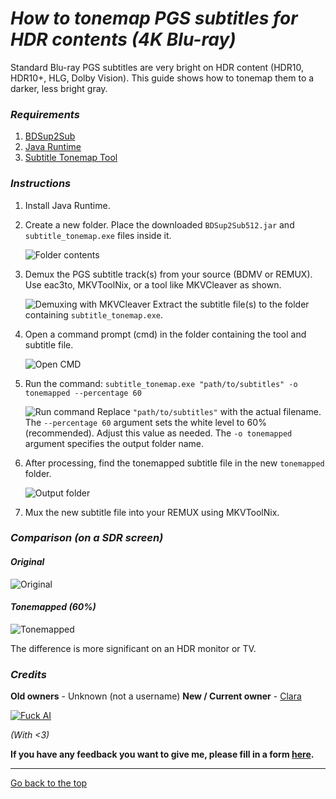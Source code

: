 # *How to tonemap PGS subtitles for HDR contents (4K Blu-ray)*

Standard Blu-ray PGS subtitles are very bright on HDR content (HDR10, HDR10+, HLG, Dolby Vision). This guide shows how to tonemap them to a darker, less bright gray.

### *Requirements*
1.  [BDSup2Sub](https://www.videohelp.com/download/BDSup2Sub512.jar)
2.  [Java Runtime](https://www.java.com/download/ie_manual.jsp)
3.  [Subtitle Tonemap Tool](https://github.com/quietvoid/subtitle_tonemap/releases/latest/download/subtitle_tonemap-1.0.0-x86_64-pc-windows-msvc.zip)

### *Instructions*

1.  Install Java Runtime.
2.  Create a new folder. Place the downloaded `BDSup2Sub512.jar` and `subtitle_tonemap.exe` files inside it.

    ![Folder contents](https://files.catbox.moe/ni4jtd.png)

3.  Demux the PGS subtitle track(s) from your source (BDMV or REMUX). Use eac3to, MKVToolNix, or a tool like MKVCleaver as shown.

    ![Demuxing with MKVCleaver](https://files.catbox.moe/pkh7lh.png)
    Extract the subtitle file(s) to the folder containing `subtitle_tonemap.exe`.

4.  Open a command prompt (cmd) in the folder containing the tool and subtitle file.

    ![Open CMD](https://files.catbox.moe/ml0dj2.png)

5.  Run the command:
    `subtitle_tonemap.exe "path/to/subtitles" -o tonemapped --percentage 60`

    ![Run command](https://files.catbox.moe/fupb3q.png)
    Replace `"path/to/subtitles"` with the actual filename. The `--percentage 60` argument sets the white level to 60% (recommended). Adjust this value as needed. The `-o tonemapped` argument specifies the output folder name.

6.  After processing, find the tonemapped subtitle file in the new `tonemapped` folder.

    ![Output folder](https://files.catbox.moe/cmr30h.png)

7.  Mux the new subtitle file into your REMUX using MKVToolNix.

### *Comparison (on a SDR screen)*

#### *Original*

![Original](https://files.catbox.moe/fx7cz0.png)

#### *Tonemapped (60%)*

![Tonemapped](https://files.catbox.moe/lfa452.png)

The difference is more significant on an HDR monitor or TV.

### *Credits*
**Old owners** - Unknown (not a username)
**New / Current owner** - [Clara](https://rentry.co/claraiscute)

[![Fuck AI](https://files.catbox.moe/os5g6k.png)](https://notbyai.fyi)

*(With <3)*

**If you have any feedback you want to give me, please fill in a form [here](https://formulaer.com/f/aa502b70-f46d-4e81-98a2-bd6b2de24540).**

*************

[Go back to the top](#how-to-tonemap-pgs-subtitles-for-hdr-contents-4k-blu-ray)
